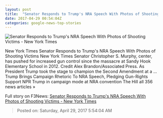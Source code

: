 ```yaml
---
layout: post
title:  "Senator Responds to Trump's NRA Speech With Photos of Shooting Victims - New York Times"
date: 2017-04-29 00:54:04Z
categories: google-news-top-stories
---
```


![Senator Responds to Trump's NRA Speech With Photos of Shooting Victims - New York Times](https://static01.nyt.com/images/2017/04/29/us/29xp-murphy_web1/29xp-murphy_web1-facebookJumbo.jpg)

New York Times Senator Responds to Trump's NRA Speech With Photos of Shooting Victims New York Times Senator Christopher S. Murphy, center, has pushed for increased gun control since the massacre at Sandy Hook Elementary School in 2012. Credit Alex Brandon/Associated Press. As President Trump took the stage to champion the Second Amendment at a ... Trump Brings Campaign Rhetoric To NRA Speech, Pledging Gun-Rights Support NPR Trump in campaign mode at NRA convention The Hill all 356 news articles »


Full story on F3News: [Senator Responds to Trump's NRA Speech With Photos of Shooting Victims - New York Times](http://www.f3nws.com/n/AeAZUF)

> Posted on: Saturday, April 29, 2017 5:54:04 AM
